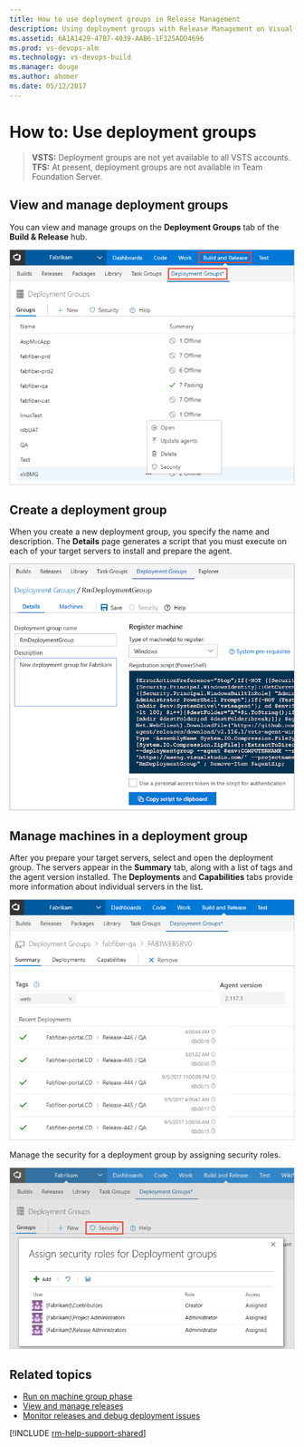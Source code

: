 ```yaml
---
title: How to use deployment groups in Release Management
description: Using deployment groups with Release Management on Visual Studio Team Services (VSTS) and Team Foundation Server (TFS)
ms.assetid: 6A1A1429-47B7-4039-AAB6-1F325ADD4696
ms.prod: vs-devops-alm
ms.technology: vs-devops-build
ms.manager: douge
ms.author: ahomer
ms.date: 05/12/2017
---
```


# How to: Use deployment groups

>**VSTS:** Deployment groups are not yet available to all VSTS accounts.  
>**TFS:** At present, deployment groups are not available in Team Foundation Server.

## View and manage deployment groups

You can view and manage groups on the **Deployment Groups** tab of the **Build &amp; Release** hub.

![Overview of all deployment groups](_img/howto-deployment-groups/depgroups-ui-01.png)


## Create a deployment group

When you create a new deployment group, you specify the name and description.
The **Details** page generates a script that you must execute on each of your target servers
to install and prepare the agent.

![Creating a deployment group](_img/howto-deployment-groups/depgroup-create.png)

## Manage machines in a deployment group

After you prepare your target servers, select and open the deployment group.
The servers appear in the **Summary** tab, along with a list of tags and the agent version installed.
The **Deployments** and **Capabilities** tabs provide more information about individual servers in the list. 

![Overview of a deployment group](_img/howto-deployment-groups/depgroups-ui-02.png)


Manage the security for a deployment group by assigning security roles.
 
![Security for a deployment group](_img/howto-deployment-groups/depgroup-04.png)

## Related topics

* [Run on machine group phase](../../../process/phases.md#deployment-group-phase)
* [View and manage releases](../../../../actions/view-manage-releases.md)
* [Monitor releases and debug deployment issues](../../../../actions/debug-deployment-issues.md)

[!INCLUDE [rm-help-support-shared](../../../../_shared/rm-help-support-shared.md)]

